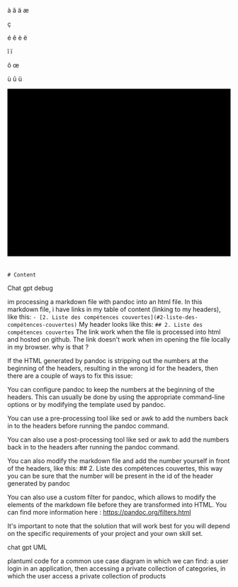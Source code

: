 à
â
ä
æ

ç

é
ê
è
ë

î
ï

ô
œ

ù
û
ü

<!-- OK -->
<!-- EX -->
<!-- CHECK -->
<!-- UML -->

![Docker Compose Diagram](img/docker-compose-uml.png)

<!-- cSpell:disable -->
```shell

# Content

```
<!-- cSpell:enable -->

Chat gpt debug

im processing a markdown file with pandoc into an html file.
In this markdown file, i have links in my table of content (linking to my headers), like this: `- [2. Liste des compétences couvertes](#2-liste-des-compétences-couvertes)`
My header looks like this: `## 2. Liste des compétences couvertes`
The link work when the file is processed into html and hosted on github.
The link doesn't work when im opening the file locally in my browser.
why is that ?


If the HTML generated by pandoc is stripping out the numbers at the beginning of the headers, resulting in the wrong id for the headers, then there are a couple of ways to fix this issue:

You can configure pandoc to keep the numbers at the beginning of the headers. This can usually be done by using the appropriate command-line options or by modifying the template used by pandoc.

You can use a pre-processing tool like sed or awk to add the numbers back in to the headers before running the pandoc command.

You can also use a post-processing tool like sed or awk to add the numbers back in to the headers after running the pandoc command.

You can also modify the markdown file and add the number yourself in front of the headers, like this: ## 2. Liste des compétences couvertes, this way you can be sure that the number will be present in the id of the header generated by pandoc

You can also use a custom filter for pandoc, which allows to modify the elements of the markdown file before they are transformed into HTML. You can find more information here : https://pandoc.org/filters.html

It's important to note that the solution that will work best for you will depend on the specific requirements of your project and your own skill set.


chat gpt UML

plantuml code for a common use case diagram in which we can find:
a user login in an application, then accessing a private collection of categories, in which the user access a private collection of products

